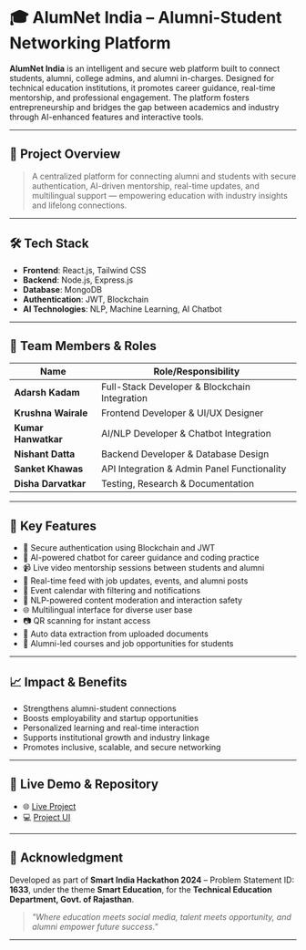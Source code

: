 
# 🎓 AlumNet India – Alumni-Student Networking Platform

**AlumNet India** is an intelligent and secure web platform built to connect students, alumni, college admins, and alumni in-charges. Designed for technical education institutions, it promotes career guidance, real-time mentorship, and professional engagement. The platform fosters entrepreneurship and bridges the gap between academics and industry through AI-enhanced features and interactive tools.

---

## 📌 Project Overview

> A centralized platform for connecting alumni and students with secure authentication, AI-driven mentorship, real-time updates, and multilingual support — empowering education with industry insights and lifelong connections.

---

## 🛠 Tech Stack

- **Frontend**: React.js, Tailwind CSS  
- **Backend**: Node.js, Express.js  
- **Database**: MongoDB  
- **Authentication**: JWT, Blockchain  
- **AI Technologies**: NLP, Machine Learning, AI Chatbot

---

## 👥 Team Members & Roles

| Name                 | Role/Responsibility                                  |
|----------------------|------------------------------------------------------|
| **Adarsh Kadam**     | Full-Stack Developer & Blockchain Integration        |
| **Krushna Wairale**  | Frontend Developer & UI/UX Designer                  |
| **Kumar Hanwatkar**  | AI/NLP Developer & Chatbot Integration               |
| **Nishant Datta**    | Backend Developer & Database Design                  |
| **Sanket Khawas**    | API Integration & Admin Panel Functionality          |
| **Disha Darvatkar**  | Testing, Research & Documentation                    |

---

## 🌟 Key Features

- 🔐 Secure authentication using Blockchain and JWT  
- 🤖 AI-powered chatbot for career guidance and coding practice  
- 📹 Live video mentorship sessions between students and alumni  
- 📰 Real-time feed with job updates, events, and alumni posts  
- 📅 Event calendar with filtering and notifications  
- 🧠 NLP-powered content moderation and interaction safety  
- 🌐 Multilingual interface for diverse user base  
- 📷 QR scanning for instant access  
- 📄 Auto data extraction from uploaded documents  
- 💼 Alumni-led courses and job opportunities for students  

---

## 📈 Impact & Benefits

- Strengthens alumni-student connections  
- Boosts employability and startup opportunities  
- Personalized learning and real-time interaction  
- Supports institutional growth and industry linkage  
- Promotes inclusive, scalable, and secure networking

---

## 🚀 Live Demo & Repository

- 🌐 [Live Project](https://alumnet-app.vercel.app)  
- 💻 [Project UI](https://drive.google.com/file/d/1Ki9uEPJjJCZOYOgVOxGqD2pha4BHXkVo/view?usp=sharing)

---

## 📣 Acknowledgment

Developed as part of **Smart India Hackathon 2024** – Problem Statement ID: **1633**, under the theme **Smart Education**, for the **Technical Education Department, Govt. of Rajasthan**.

> _"Where education meets social media, talent meets opportunity, and alumni empower future success."_

---
